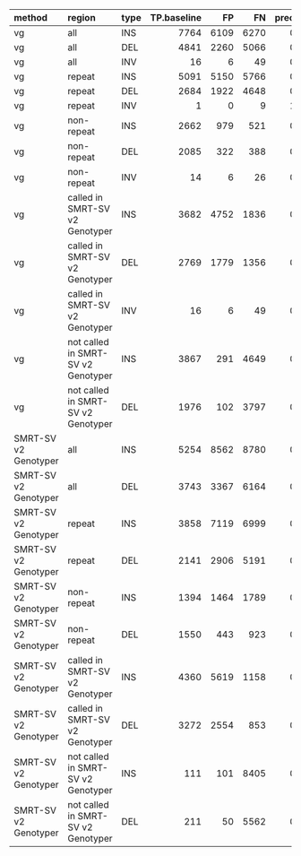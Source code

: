 |method               |region                             |type | TP.baseline|   FP|   FN| precision| recall|    F1|
|:--------------------|:----------------------------------|:----|-----------:|----:|----:|---------:|------:|-----:|
|vg                   |all                                |INS  |        7764| 6109| 6270|     0.567|  0.553| 0.560|
|vg                   |all                                |DEL  |        4841| 2260| 5066|     0.684|  0.489| 0.570|
|vg                   |all                                |INV  |          16|    6|   49|     0.727|  0.246| 0.368|
|vg                   |repeat                             |INS  |        5091| 5150| 5766|     0.507|  0.469| 0.487|
|vg                   |repeat                             |DEL  |        2684| 1922| 4648|     0.590|  0.366| 0.452|
|vg                   |repeat                             |INV  |           1|    0|    9|     1.000|  0.100| 0.182|
|vg                   |non-repeat                         |INS  |        2662|  979|  521|     0.732|  0.836| 0.781|
|vg                   |non-repeat                         |DEL  |        2085|  322|  388|     0.865|  0.843| 0.854|
|vg                   |non-repeat                         |INV  |          14|    6|   26|     0.700|  0.350| 0.467|
|vg                   |called in SMRT-SV v2 Genotyper     |INS  |        3682| 4752| 1836|     0.444|  0.667| 0.534|
|vg                   |called in SMRT-SV v2 Genotyper     |DEL  |        2769| 1779| 1356|     0.609|  0.671| 0.639|
|vg                   |called in SMRT-SV v2 Genotyper     |INV  |          16|    6|   49|     0.727|  0.246| 0.368|
|vg                   |not called in SMRT-SV v2 Genotyper |INS  |        3867|  291| 4649|     0.931|  0.454| 0.610|
|vg                   |not called in SMRT-SV v2 Genotyper |DEL  |        1976|  102| 3797|     0.952|  0.342| 0.503|
|SMRT-SV v2 Genotyper |all                                |INS  |        5254| 8562| 8780|     0.394|  0.374| 0.384|
|SMRT-SV v2 Genotyper |all                                |DEL  |        3743| 3367| 6164|     0.535|  0.378| 0.443|
|SMRT-SV v2 Genotyper |repeat                             |INS  |        3858| 7119| 6999|     0.368|  0.355| 0.362|
|SMRT-SV v2 Genotyper |repeat                             |DEL  |        2141| 2906| 5191|     0.438|  0.292| 0.350|
|SMRT-SV v2 Genotyper |non-repeat                         |INS  |        1394| 1464| 1789|     0.493|  0.438| 0.464|
|SMRT-SV v2 Genotyper |non-repeat                         |DEL  |        1550|  443|  923|     0.778|  0.627| 0.694|
|SMRT-SV v2 Genotyper |called in SMRT-SV v2 Genotyper     |INS  |        4360| 5619| 1158|     0.445|  0.790| 0.570|
|SMRT-SV v2 Genotyper |called in SMRT-SV v2 Genotyper     |DEL  |        3272| 2554|  853|     0.568|  0.793| 0.662|
|SMRT-SV v2 Genotyper |not called in SMRT-SV v2 Genotyper |INS  |         111|  101| 8405|     0.549|  0.013| 0.025|
|SMRT-SV v2 Genotyper |not called in SMRT-SV v2 Genotyper |DEL  |         211|   50| 5562|     0.792|  0.036| 0.070|
